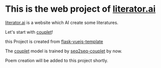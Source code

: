 # This is the web project of [literator.ai](http://literator.ai)

[literator.ai](http://literator.ai) is a website which AI create some literatures.

Let's start with [couplet](http://literator.ai/#/couplet)!

this Project is created from [flask-vuejs-template](https://github.com/gtalarico/flask-vuejs-template)

The [couplet](http://literator.ai/#/couplet) model is trained by [seq2seq-couplet](https://github.com/wb14123/seq2seq-couplet) by now.

Poem creation will be added to this project shortly.
